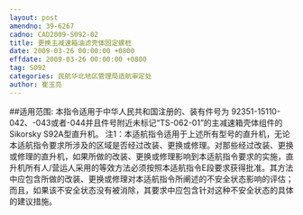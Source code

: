 ```yaml
---
layout: post
amendno: 39-6267
cadno: CAD2009-S092-02
title: 更换主减速箱油滤壳体固定螺桩
date: 2009-03-26 00:00:00 +0800
effdate: 2009-03-26 00:00:00 +0800
tag: S092
categories: 民航华北地区管理局适航审定处
author: 崔玉亮
---
```


##适用范围:
本指令适用于中华人民共和国注册的、装有件号为 92351-15110-042、-043或者-044并且件号附近未标记“TS-062-01”的主减速箱壳体组件的 Sikorsky S92A型直升机。
注1：本适航指令适用于上述所有型号的直升机，无论本适航指令要求所涉及的区域是否经过改装、更换或修理。对那些经过改装、更换或修理的直升机，如果所做的改装、更换或修理影响到本适航指令要求的实施，直升机所有人/营运人采用的等效方法必须按照本适航指令E段要求获得批准。其方法中应包含所做的改装、更换或修理对本适航指令所阐述的不安全状态影响的评估；而且，如果该不安全状态没有被消除，其要求中应包含针对这种不安全状态的具体的建议措施。


